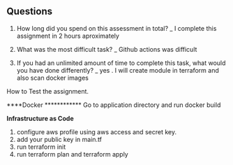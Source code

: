 
## Questions

 1. How long did you spend on this assessment in total?
 _  I complete this assignment in 2 hours aproximately

 2. What was the most difficult task?
 _  Github actions was difficult

 3. If you had an unlimited amount of time to complete this task, what would you have done differently?
 _  yes . I will create module in terraform and also scan docker images
 
 
 How to Test the assignment.
 
 ****Docker ************
Go to application directory and run docker build
 
 **Infrastructure as Code**
 1) configure aws profile using aws access and secret key.
 2) add your public key in main.tf
 3) run terraform init
 4) run terraform plan and terraform apply 

